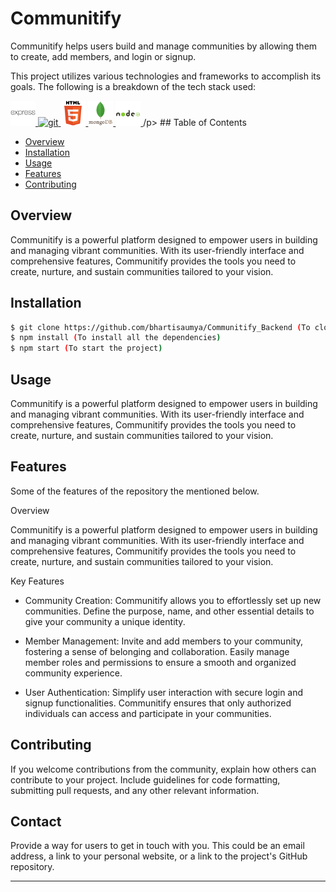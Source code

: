 # Communitify

Communitify helps users build and manage communities by allowing them to create, add members, and login or signup.

This project utilizes various technologies and frameworks to accomplish its goals. The following is a breakdown of the tech stack used:
<p align="left"> </a> <a href="https://expressjs.com" target="_blank" rel="noreferrer"> <img src="https://raw.githubusercontent.com/devicons/devicon/master/icons/express/express-original-wordmark.svg" alt="express" width="40" height="40"/> <a href="https://git-scm.com/" target="_blank" rel="noreferrer"> <img src="https://www.vectorlogo.zone/logos/git-scm/git-scm-icon.svg" alt="git" width="40" height="40"/> </a> <a href="https://www.w3.org/html/" target="_blank" rel="noreferrer"> <img src="https://raw.githubusercontent.com/devicons/devicon/master/icons/html5/html5-original-wordmark.svg" alt="html5" width="40" height="40"/> </a> </a> <a href="https://www.mongodb.com/" target="_blank" rel="noreferrer"> <img src="https://raw.githubusercontent.com/devicons/devicon/master/icons/mongodb/mongodb-original-wordmark.svg" alt="mongodb" width="40" height="40"/> </a> <a href="https://nodejs.org" target="_blank" rel="noreferrer"> <img src="https://raw.githubusercontent.com/devicons/devicon/master/icons/nodejs/nodejs-original-wordmark.svg" alt="nodejs" width="40" height="40"/> </a> /p>
## Table of Contents

- [Overview](#overview)
- [Installation](#installation)
- [Usage](#usage)
- [Features](#features)
- [Contributing](#contributing)

## Overview

Communitify is a powerful platform designed to empower users in building and managing vibrant communities. With its user-friendly interface and comprehensive features, Communitify provides the tools you need to create, nurture, and sustain communities tailored to your vision.

## Installation

```bash
$ git clone https://github.com/bhartisaumya/Communitify_Backend (To clone the github code)
$ npm install (To install all the dependencies)
$ npm start (To start the project)
```

## Usage

Communitify is a powerful platform designed to empower users in building and managing vibrant communities. With its user-friendly interface and comprehensive features, Communitify provides the tools you need to create, nurture, and sustain communities tailored to your vision.

## Features

Some of the features of the repository the mentioned below.


Overview

Communitify is a powerful platform designed to empower users in building and managing vibrant communities. With its user-friendly interface and comprehensive features, Communitify provides the tools you need to create, nurture, and sustain communities tailored to your vision.

Key Features

- Community Creation: Communitify allows you to effortlessly set up new communities. Define the purpose, name, and other essential details to give your community a unique identity.

- Member Management: Invite and add members to your community, fostering a sense of belonging and collaboration. Easily manage member roles and permissions to ensure a smooth and organized community experience.

- User Authentication: Simplify user interaction with secure login and signup functionalities. Communitify ensures that only authorized individuals can access and participate in your communities.

## Contributing

If you welcome contributions from the community, explain how others can contribute to your project. Include guidelines for code formatting, submitting pull requests, and any other relevant information.


## Contact

Provide a way for users to get in touch with you. This could be an email address, a link to your personal website, or a link to the project's GitHub repository.

---
